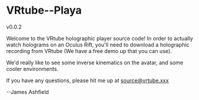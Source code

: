 # VRtube--Playa
v0.0.2

Welcome to the VRtube holographic player source code!
In order to actually watch holograms on an Oculus Rift, you'll need to download a holographic recording from VRtube (We have a free demo up that you can use).


We'd really like to see some inverse kinematics on the avatar, and some cooler environments.

If you have any questions, please hit me up at source@vrtube.xxx

--James Ashfield
